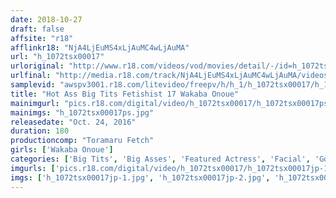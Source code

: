 ```yaml
---
date: 2018-10-27
draft: false
affsite: "r18"
afflinkr18: "NjA4LjEuMS4xLjAuMC4wLjAuMA"
url: "h_1072tsx00017"
urloriginal: "http://www.r18.com/videos/vod/movies/detail/-/id=h_1072tsx00017"
urlfinal: "http://media.r18.com/track/NjA4LjEuMS4xLjAuMC4wLjAuMA/videos/vod/movies/detail/-/id=h_1072tsx00017"
samplevid: "awspv3001.r18.com/litevideo/freepv/h/h_1/h_1072tsx00017/h_1072tsx00017_dmb_w.mp4"
title: "Hot Ass Big Tits Fetishist 17 Wakaba Onoue"
mainimgurl: "pics.r18.com/digital/video/h_1072tsx00017/h_1072tsx00017ps.jpg"
mainimgs: "h_1072tsx00017ps.jpg"
releasedate: "Oct. 24, 2016"
duration: 180
productioncomp: "Toramaru Fetch"
girls: ['Wakaba Onoue']
categories: ['Big Tits', 'Big Asses', 'Featured Actress', 'Facial', 'Gonzo', 'Hi-Def']
imgurls: ['pics.r18.com/digital/video/h_1072tsx00017/h_1072tsx00017jp-1.jpg', 'pics.r18.com/digital/video/h_1072tsx00017/h_1072tsx00017jp-2.jpg', 'pics.r18.com/digital/video/h_1072tsx00017/h_1072tsx00017jp-3.jpg', 'pics.r18.com/digital/video/h_1072tsx00017/h_1072tsx00017jp-4.jpg', 'pics.r18.com/digital/video/h_1072tsx00017/h_1072tsx00017jp-5.jpg', 'pics.r18.com/digital/video/h_1072tsx00017/h_1072tsx00017jp-6.jpg', 'pics.r18.com/digital/video/h_1072tsx00017/h_1072tsx00017jp-7.jpg', 'pics.r18.com/digital/video/h_1072tsx00017/h_1072tsx00017jp-8.jpg', 'pics.r18.com/digital/video/h_1072tsx00017/h_1072tsx00017jp-9.jpg', 'pics.r18.com/digital/video/h_1072tsx00017/h_1072tsx00017jp-10.jpg', 'pics.r18.com/digital/video/h_1072tsx00017/h_1072tsx00017jp-11.jpg', 'pics.r18.com/digital/video/h_1072tsx00017/h_1072tsx00017jp-12.jpg', 'pics.r18.com/digital/video/h_1072tsx00017/h_1072tsx00017jp-13.jpg', 'pics.r18.com/digital/video/h_1072tsx00017/h_1072tsx00017jp-14.jpg', 'pics.r18.com/digital/video/h_1072tsx00017/h_1072tsx00017jp-15.jpg', 'pics.r18.com/digital/video/h_1072tsx00017/h_1072tsx00017jp-16.jpg', 'pics.r18.com/digital/video/h_1072tsx00017/h_1072tsx00017jp-17.jpg', 'pics.r18.com/digital/video/h_1072tsx00017/h_1072tsx00017jp-18.jpg', 'pics.r18.com/digital/video/h_1072tsx00017/h_1072tsx00017jp-19.jpg', 'pics.r18.com/digital/video/h_1072tsx00017/h_1072tsx00017jp-20.jpg']
imgs: ['h_1072tsx00017jp-1.jpg', 'h_1072tsx00017jp-2.jpg', 'h_1072tsx00017jp-3.jpg', 'h_1072tsx00017jp-4.jpg', 'h_1072tsx00017jp-5.jpg', 'h_1072tsx00017jp-6.jpg', 'h_1072tsx00017jp-7.jpg', 'h_1072tsx00017jp-8.jpg', 'h_1072tsx00017jp-9.jpg', 'h_1072tsx00017jp-10.jpg', 'h_1072tsx00017jp-11.jpg', 'h_1072tsx00017jp-12.jpg', 'h_1072tsx00017jp-13.jpg', 'h_1072tsx00017jp-14.jpg', 'h_1072tsx00017jp-15.jpg', 'h_1072tsx00017jp-16.jpg', 'h_1072tsx00017jp-17.jpg', 'h_1072tsx00017jp-18.jpg', 'h_1072tsx00017jp-19.jpg', 'h_1072tsx00017jp-20.jpg']
---
```

